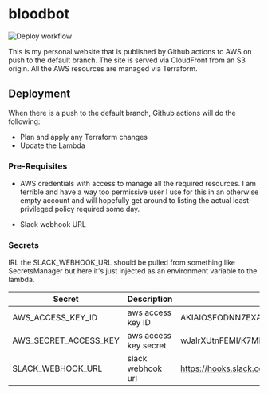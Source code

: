 # bloodbot

![Deploy workflow](https://github.com/tribats/bloodbot/workflows/terraform/badge.svg)

This is my personal website that is published by Github actions to AWS on
push to the default branch. The site is served via CloudFront from an S3
origin. All the AWS resources are managed via Terraform.

## Deployment

When there is a push to the default branch, Github actions will do the following:

- Plan and apply any Terraform changes
- Update the Lambda

### Pre-Requisites

- AWS credentials with access to manage all the required resources.
  I am terrible and have a way too permissive user I use for this in an
  otherwise empty account and will hopefully get around to listing the actual
  least-privileged policy required some day.

- Slack webhook URL

### Secrets

IRL the SLACK_WEBHOOK_URL should be pulled from something like SecretsManager
but here it's just injected as an environment variable to the lambda.

| Secret                | Description           | Example                                                          |
| --------------------- | --------------------- | ---------------------------------------------------------------- |
| AWS_ACCESS_KEY_ID     | aws access key ID     | AKIAIOSFODNN7EXAMPLE                                             |
| AWS_SECRET_ACCESS_KEY | aws access key secret | wJalrXUtnFEMI/K7MDENG/bPxRfiCYEXAMPLEKEY                         |
| SLACK_WEBHOOK_URL     | slack webhook url     | https://hooks.slack.com/services/D34DB33F/R2D2C3P0/H4CktH3Pl4n3T |
